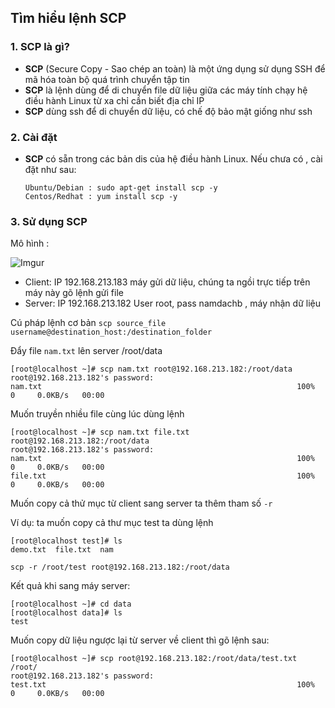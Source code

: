 ## Tìm hiểu lệnh SCP
### 1. SCP là gì?
 * **SCP** (Secure Copy - Sao chép an toàn) là một ứng dụng sử dụng SSH để mã hóa toàn bộ quá trình chuyển tập tin
 * **SCP** là lệnh dùng để di chuyển file dữ liệu giữa các máy tính chạy hệ điều hành Linux từ xa chỉ cần biết địa chỉ IP
 * **SCP** dùng ssh để di chuyển dữ liệu, có chế độ bảo mật giống như ssh

### 2. Cài đặt
 * **SCP** có sẵn trong các bản dis của hệ điều hành Linux. Nếu chưa có , cài đặt như sau:

    ```
    Ubuntu/Debian : sudo apt-get install scp -y
    Centos/Redhat : yum install scp -y
    ```

### 3. Sử dụng SCP
Mô hình :

![Imgur](https://i.imgur.com/ddqOEwd.png)

 * Client: IP 192.168.213.183 máy gửi dữ liệu, chúng ta ngồi trực tiếp trên máy này gõ lệnh gửi file
 * Server: IP 192.168.213.182 User root, pass namdachb , máy nhận dữ liệu

Cú pháp lệnh cơ bản 
 `scp source_file username@destination_host:/destination_folder`

Đẩy file `nam.txt` lên server /root/data
 
 ```
 [root@localhost ~]# scp nam.txt root@192.168.213.182:/root/data
root@192.168.213.182's password:
nam.txt                                                         100%    0     0.0KB/s   00:00
 ```

Muốn truyền nhiều file cùng lúc dùng lệnh

 ```
 [root@localhost ~]# scp nam.txt file.txt root@192.168.213.182:/root/data
root@192.168.213.182's password:
nam.txt                                                         100%    0     0.0KB/s   00:00
file.txt                                                        100%    0     0.0KB/s   00:00
 ```

Muốn copy cả thử mục từ client sang server ta thêm tham số `-r`

Ví dụ: ta muốn copy cả thư mục test ta dùng lệnh
```
[root@localhost test]# ls
demo.txt  file.txt  nam
```

`scp -r /root/test root@192.168.213.182:/root/data`

Kết quả khi sang máy server:
```
[root@localhost ~]# cd data
[root@localhost data]# ls
test
```

Muốn copy dữ liệu ngược lại từ server về client thì gõ lệnh sau:

 ```
 [root@localhost ~]# scp root@192.168.213.182:/root/data/test.txt /root/
root@192.168.213.182's password:
test.txt                                                        100%    0     0.0KB/s   00:00
 ```

